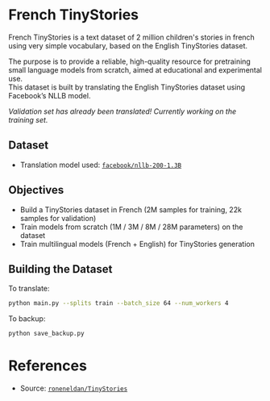 # French TinyStories

French TinyStories is a text dataset of 2 million children's stories in french using very simple vocabulary, based on the English TinyStories dataset.  

The purpose is to provide a reliable, high-quality resource for pretraining small language models from scratch, aimed at educational and experimental use.  
This dataset is built by translating the English TinyStories dataset using Facebook’s NLLB model.

_Validation set has already been translated! Currently working on the training set._

## Dataset

- Translation model used: [`facebook/nllb-200-1.3B`](https://huggingface.co/facebook/nllb-200-1.3B)

## Objectives

- Build a TinyStories dataset in French (2M samples for training, 22k samples for validation)
- Train models from scratch (1M / 3M / 8M / 28M parameters) on the dataset
- Train multilingual models (French + English) for TinyStories generation

## Building the Dataset

To translate:
```bash
python main.py --splits train --batch_size 64 --num_workers 4
```

To backup:
```bash
python save_backup.py
```

# References

- Source: [`roneneldan/TinyStories`](https://huggingface.co/datasets/roneneldan/TinyStories)

